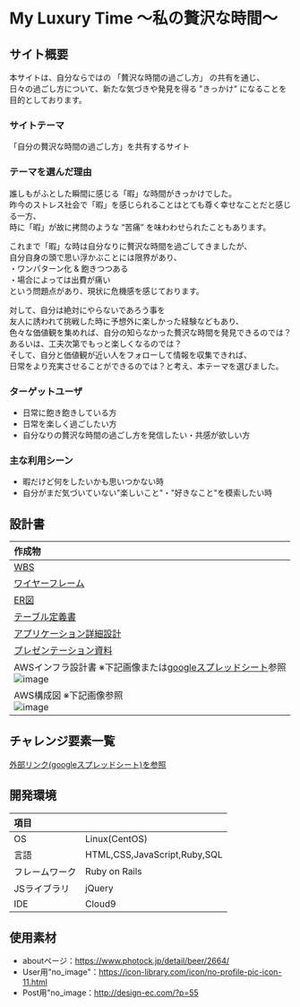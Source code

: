 # My Luxury Time 〜私の贅沢な時間〜

## サイト概要
本サイトは、自分ならではの 「贅沢な時間の過ごし方」 の共有を通じ、<br>
日々の過ごし方について、新たな気づきや発見を得る "きっかけ" になることを目的としております。<br>

### サイトテーマ
「自分の贅沢な時間の過ごし方」を共有するサイト

### テーマを選んだ理由
誰しもがふとした瞬間に感じる「暇」な時間がきっかけでした。<br>
昨今のストレス社会で「暇」を感じられることはとても尊く幸せなことだと感じる一方、<br>
時に「暇」が故に拷問のような “苦痛” を味わわせられたこともあります。<br>

これまで「暇」な時は自分なりに贅沢な時間を過ごしてきましたが、<br>
自分自身の頭で思い浮かぶことには限界があり、<br>
・ワンパターン化 & 飽きつつある<br>
・場合によっては出費が痛い<br>
という問題点があり、現状に危機感を感じております。<br>

対して、自分は絶対にやらないであろう事を<br>
友人に誘われて挑戦した時に予想外に楽しかった経験などもあり、<br>
色々な価値観を集めれば、自分の知らなかった贅沢な時間を発見できるのでは？<br>
あるいは、工夫次第でもっと楽しくなるのでは？<br>
そして、自分と価値観が近い人をフォローして情報を収集できれば、<br>
日常をより充実させることができるのでは？と考え、本テーマを選びました。<br>

### ターゲットユーザ
- 日常に飽き飽きしている方
- 日常を楽しく過ごしたい方
- 自分なりの贅沢な時間の過ごし方を発信したい・共感が欲しい方

### 主な利用シーン
- 暇だけど何をしたいかも思いつかない時
- 自分がまだ気づいていない"楽しいこと"・"好きなこと"を模索したい時

## 設計書
|作成物|
|:----|
|[WBS](https://docs.google.com/spreadsheets/d/1bnbBjizJoHWqXNCztGhgch5O8kYvRYIHx7Mcc3n0m1c/edit?usp=sharing)|
|[ワイヤーフレーム](https://drive.google.com/file/d/1m9lJ1iBT_jLQaZaGVlQWFibkep28PGU2/view?usp=sharing)|
|[ER図](https://drive.google.com/file/d/12PufPQyxhqyeGBKAvogefcdwIJKk6vYA/view?usp=sharing)|
|[テーブル定義書](https://docs.google.com/spreadsheets/d/1QCaKV1CLxRJDvIDhSWpw_ohA4FQrFgWvivVUIVi2mKc/edit?usp=sharing)|
|[アプリケーション詳細設計](https://docs.google.com/spreadsheets/d/1xUPppoxSEwaXXrGnYJ-xbg8mi3kSRpQAnePOb5LbLIs/edit?usp=sharing)|
|[プレゼンテーション資料](https://docs.google.com/presentation/d/1JyJHiTEBfFDDX5T5hCbaN4GXR58ww3kK72Ky-3TwLUg/edit?usp=sharing)|
|AWSインフラ設計書 ※下記画像または[googleスプレッドシート](https://docs.google.com/spreadsheets/d/1K1VFYdtUu1nEcGxzqSd9wLpqlqMPtvvqllnt0w81TkU/edit#gid=0)参照<br>![image](https://user-images.githubusercontent.com/83700567/133884152-b407c040-c130-4781-bb50-2a323b535c46.png)|
|AWS構成図 ※下記画像参照<br>![image](https://user-images.githubusercontent.com/83700567/133443644-8e9fb787-1363-4917-8277-ff996ec2874d.jpg)|

## チャレンジ要素一覧
[外部リンク(googleスプレッドシート)を参照](https://docs.google.com/spreadsheets/d/1BkMUnL6wkStNWFZMsXqk6fRymK1LdaT3vuIrPt6fOW8/edit?usp=sharing)

## 開発環境
|項目| |
|:----|:----|
|OS|Linux(CentOS)|
|言語|HTML,CSS,JavaScript,Ruby,SQL|
|フレームワーク|Ruby on Rails|
|JSライブラリ|jQuery|
|IDE|Cloud9|

## 使用素材
- aboutページ：https://www.photock.jp/detail/beer/2664/
- User用"no_image"：https://icon-library.com/icon/no-profile-pic-icon-11.html
- Post用"no_image：http://design-ec.com/?p=55

